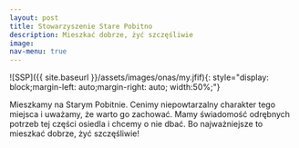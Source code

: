 ```yaml
---
layout: post
title: Stowarzyszenie Stare Pobitno
description: Mieszkać dobrze, żyć szczęśliwie
image:
nav-menu: true
---
```


![SSP]({{ site.baseurl }}/assets/images/onas/my.jfif){: style="display: block;margin-left: auto;margin-right: auto; width:50%;"}


Mieszkamy na Starym Pobitnie. Cenimy niepowtarzalny charakter tego miejsca i uważamy, że warto go zachować. Mamy świadomość odrębnych potrzeb tej części osiedla i chcemy o nie dbać. Bo najważniejsze to mieszkać dobrze, żyć szczęśliwie! 


